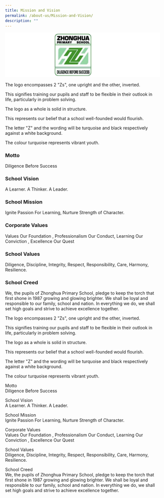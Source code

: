 ```yaml
---
title: Mission and Vision
permalink: /about-us/Mission-and-Vision/
description: ""
---
```


![](/images/Logo5.png)


The logo encompasses 2 "Zs", one upright and the other, inverted.

This signifies training our pupils and staff to be flexible in their outlook in life, particularly in problem solving.

The logo as a whole is solid in structure.

This represents our belief that a school well-founded would flourish.

The letter "Z" and the wording will be turquoise and black respectively against a white background.

The colour turquoise represents vibrant youth.

### **Motto**
Diligence Before Success


### **School Vision**
A Learner. A Thinker. A Leader.


### **School Mission**
Ignite Passion For Learning, Nurture Strength of Character.


### **Corporate Values**
Values Our Foundation , Professionalism Our Conduct, Learning Our Conviction , Excellence Our Quest


### **School Values**
Diligence, Discipline, Integrity, Respect, Responsibility, Care, Harmony, Resilience.


### **School Creed**
We, the pupils of Zhonghua Primary School, pledge to keep the torch that first shone in 1987 growing and glowing brighter. We shall be loyal and responsible to our family, school and nation. In everything we do, we shall set high goals and strive to achieve excellence together.









The logo encompasses 2 "Zs", one upright and the other, inverted.

This signifies training our pupils and staff to be flexible in their outlook in life, particularly in problem solving.

The logo as a whole is solid in structure.

This represents our belief that a school well-founded would flourish.

The letter "Z" and the wording will be turquoise and black respectively against a white background.

The colour turquoise represents vibrant youth.

Motto
<br>Diligence Before Success


School Vision
<br>A Learner. A Thinker. A Leader.

School Mission
<br>Ignite Passion For Learning, Nurture Strength of Character.

Corporate Values
<br>Values Our Foundation , Professionalism Our Conduct, Learning Our Conviction , Excellence Our Quest

School Values
<br>Diligence, Discipline, Integrity, Respect, Responsibility, Care, Harmony, Resilience.

School Creed
<br>We, the pupils of Zhonghua Primary School, pledge to keep the torch that first shone in 1987 growing and glowing brighter. We shall be loyal and responsible to our family, school and nation. In everything we do, we shall set high goals and strive to achieve excellence together.